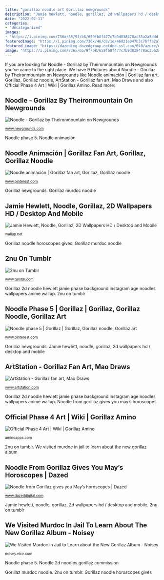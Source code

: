 ```yaml
---
title: "gorillaz noodle art Gorillaz newgrounds"
description: "Jamie hewlett, noodle, gorillaz, 2d wallpapers hd / desktop and mobile"
date: "2022-02-11"
categories:
- "Uncategorized"
images:
- "https://i.pinimg.com/736x/65/9f/b8/659fb8f477c7b9d838478ac35a2a5ddd.jpg"
featuredImage: "https://i.pinimg.com/736x/46/d2/1e/46d21e047b3c7bffa2a7f3577d02fdd1.jpg"
featured_image: "https://dazedimg-dazedgroup.netdna-ssl.com/640/azure/dazed-prod/1290/1/1291446.jpg"
image: "https://i.pinimg.com/736x/65/9f/b8/659fb8f477c7b9d838478ac35a2a5ddd.jpg"
---
```


If you are looking for Noodle - Gorillaz by Theironmountain on Newgrounds you've came to the right place. We have 9 Pictures about Noodle - Gorillaz by Theironmountain on Newgrounds like Noodle animación | Gorillaz fan art, Gorillaz, Gorillaz noodle, ArtStation - Gorillaz fan art, Mao Draws and also Official Phase 4 Art | Wiki | Gorillaz Amino. Read more:

## Noodle - Gorillaz By Theironmountain On Newgrounds

![Noodle - Gorillaz by Theironmountain on Newgrounds](https://art.ngfiles.com/thumbnails/1331000/1331707_full.png?f1593486432 "Gorillaz newgrounds")

<small>www.newgrounds.com</small>

Noodle phase 5. Noodle animación

## Noodle Animación | Gorillaz Fan Art, Gorillaz, Gorillaz Noodle

![Noodle animación | Gorillaz fan art, Gorillaz, Gorillaz noodle](https://i.pinimg.com/736x/65/9f/b8/659fb8f477c7b9d838478ac35a2a5ddd.jpg "Noodle from gorillaz gives you may’s horoscopes")

<small>www.pinterest.com</small>

Gorillaz newgrounds. Gorillaz murdoc noodle

## Jamie Hewlett, Noodle, Gorillaz, 2D Wallpapers HD / Desktop And Mobile

![Jamie Hewlett, Noodle, Gorillaz, 2D Wallpapers HD / Desktop and Mobile](https://wallup.net/wp-content/uploads/2017/03/29/486176-Jamie_Hewlett-Noodle-Gorillaz-2D.jpg "Jamie hewlett, noodle, gorillaz, 2d wallpapers hd / desktop and mobile")

<small>wallup.net</small>

Gorillaz noodle horoscopes gives. Gorillaz murdoc noodle

## 2nu On Tumblr

![2nu on Tumblr](https://78.media.tumblr.com/e228a677aebeffe301f6e05f1d57746b/tumblr_o038wkInLD1rf2zpho1_500.gif "Gorillaz 2d noodle hewlett jamie phase background instagram age noodles wallpapers anime wallup")

<small>www.tumblr.com</small>

Gorillaz 2d noodle hewlett jamie phase background instagram age noodles wallpapers anime wallup. 2nu on tumblr

## Noodle Phase 5 | Gorillaz | Gorillaz, Gorillaz Noodle, Gorillaz Art

![Noodle phase 5 | Gorillaz | Gorillaz, Gorillaz noodle, Gorillaz art](https://i.pinimg.com/736x/46/d2/1e/46d21e047b3c7bffa2a7f3577d02fdd1.jpg "We visited murdoc in jail to learn about the new gorillaz album")

<small>www.pinterest.com</small>

Gorillaz newgrounds. Jamie hewlett, noodle, gorillaz, 2d wallpapers hd / desktop and mobile

## ArtStation - Gorillaz Fan Art, Mao Draws

![ArtStation - Gorillaz fan art, Mao Draws](https://cdnb.artstation.com/p/assets/images/images/015/670/749/large/mao-draws-gorillaz1.jpg?1549198839 "Gorillaz 2d noodle hewlett jamie phase background instagram age noodles wallpapers anime wallup")

<small>www.artstation.com</small>

Gorillaz 2d noodle hewlett jamie phase background instagram age noodles wallpapers anime wallup. Noodle from gorillaz gives you may’s horoscopes

## Official Phase 4 Art | Wiki | Gorillaz Amino

![Official Phase 4 Art | Wiki | Gorillaz Amino](https://pm1.narvii.com/6578/39d904d86c8b81294efcd963423ec58f85d15466_hq.jpg "Official phase 4 art")

<small>aminoapps.com</small>

2nu on tumblr. We visited murdoc in jail to learn about the new gorillaz album

## Noodle From Gorillaz Gives You May’s Horoscopes | Dazed

![Noodle from Gorillaz gives you May’s horoscopes | Dazed](https://dazedimg-dazedgroup.netdna-ssl.com/640/azure/dazed-prod/1290/1/1291446.jpg "Jamie hewlett, noodle, gorillaz, 2d wallpapers hd / desktop and mobile")

<small>www.dazeddigital.com</small>

Jamie hewlett, noodle, gorillaz, 2d wallpapers hd / desktop and mobile. 2nu on tumblr

## We Visited Murdoc In Jail To Learn About The New Gorillaz Album - Noisey

![We Visited Murdoc in Jail to Learn about the New Gorillaz Album - Noisey](https://video-images.vice.com/_uncategorized/1527765165022-Noodleindividualflat-2.jpeg "Official phase 4 art")

<small>noisey.vice.com</small>

Noodle phase 5. Noodle 2d noodles gorillaz commission

Gorillaz murdoc noodle. 2nu on tumblr. Gorillaz noodle horoscopes gives
